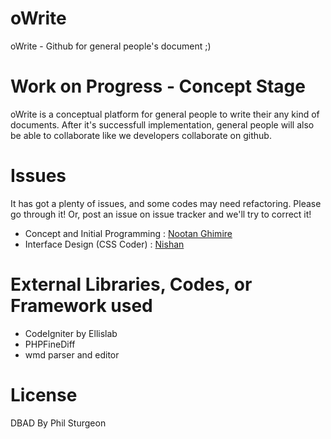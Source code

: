oWrite
======

oWrite - Github for general people's document ;)

Work on Progress - Concept Stage
==========================

oWrite is a conceptual platform for general people to write their any kind of documents. After it's successfull
implementation, general people will also be able to collaborate like we developers collaborate on github. 


Issues
======

It has got a plenty of issues, and some codes may need refactoring. Please go through it!
Or, post an issue on issue tracker and we'll try to correct it!


 - Concept and Initial Programming : [Nootan Ghimire](https://www.github.com/nootanghimire) 
 - Interface Design (CSS Coder) : [Nishan](https://github.com/Nishan13)
 

External Libraries, Codes, or Framework used
=============================

 - CodeIgniter by Ellislab
 - PHPFineDiff
 - wmd parser and editor


License
========

DBAD By Phil Sturgeon
